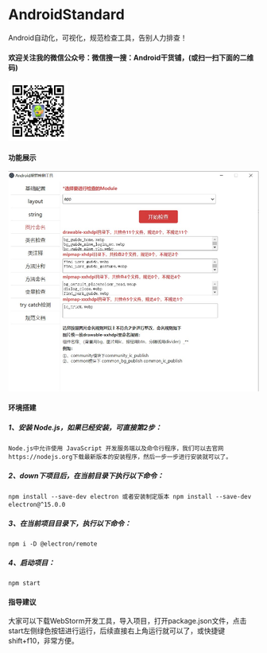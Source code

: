 # AndroidStandard
Android自动化，可视化，规范检查工具，告别人力排查！
#### 欢迎关注我的微信公众号：微信搜一搜：Android干货铺，(或扫一扫下面的二维码)<br/>
<img src="image/abner.jpg" width="120" height="120" alt="微信公众号"/><br/>
#### 功能展示
<img src="image/image.jpg" width="600"  alt="功能展示"/>

#### 环境搭建

##### 1、安装 Node.js，如果已经安装，可直接第2步：

```
Node.js中允许使用 JavaScript 开发服务端以及命令行程序，我们可以去官网https://nodejs.org下载最新版本的安装程序，然后一步一步进行安装就可以了。

```

##### 2、down下项目后，在当前目录下执行以下命令：
```
npm install --save-dev electron 或者安装制定版本 npm install --save-dev electron@^15.0.0
```

##### 3、在当前项目目录下，执行以下命令：

```
npm i -D @electron/remote

```

##### 4、启动项目：

```
npm start

```

#### 指导建议

大家可以下载WebStorm开发工具，导入项目，打开package.json文件，点击start左侧绿色按钮进行运行，后续直接右上角运行就可以了，或快捷键shift+f10，非常方便。




